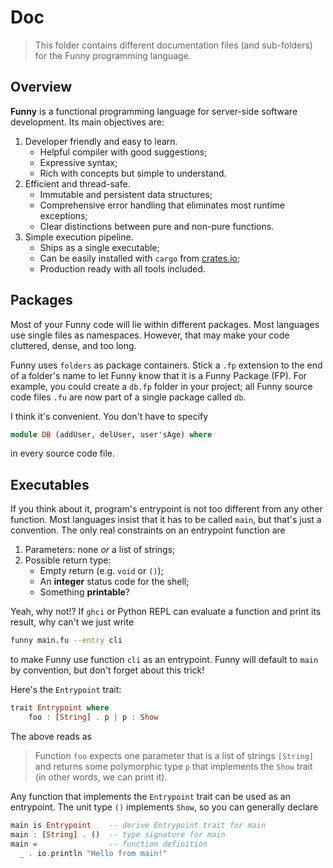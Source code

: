 # Doc

> This folder contains different documentation files (and sub-folders) for the
> Funny programming language.

## Overview

**Funny** is a functional programming language for server-side software
development. Its main objectives are:

1. Developer friendly and easy to learn.
   - Helpful compiler with good suggestions;
   - Expressive syntax;
   - Rich with concepts but simple to understand.
2. Efficient and thread-safe.
   - Immutable and persistent data structures;
   - Comprehensive error handling that eliminates most runtime exceptions;
   - Clear distinctions between pure and non-pure functions.
3. Simple execution pipeline.
   - Ships as a single executable;
   - Can be easily installed with `cargo` from [crates.io](https://crates.io/);
   - Production ready with all tools included.

## Packages

Most of your Funny code will lie within different packages. Most languages use
single files as namespaces. However, that may make your code cluttered, dense,
and too long.

Funny uses `folders` as package containers. Stick a `.fp` extension to the end
of a folder's name to let Funny know that it is a Funny Package (FP). For
example, you could create a `db.fp` folder in your project; all Funny source
code files `.fu` are now part of a single package called `db`.

I think it's convenient. You don't have to specify

```hs
module DB (addUser, delUser, user'sAge) where
```

in every source code file.

## Executables

If you think about it, program's entrypoint is not too different from any other
function. Most languages insist that it has to be called `main`, but that's just
a convention. The only real constraints on an entrypoint function are

1. Parameters: none _or_ a list of strings;
2. Possible return type:
   - Empty return (e.g. `void` or `()`);
   - An **integer** status code for the shell;
   - Something **printable**?

Yeah, why not!? If `ghci` or Python REPL can evaluate a function and print its
result, why can't we just write

```bash
funny main.fu --entry cli
```

to make Funny use function `cli` as an entrypoint. Funny will default to `main`
by convention, but don't forget about this trick!

Here's the `Entrypoint` trait:

```hs
trait Entrypoint where
    foo : [String] . p | p : Show
```

The above reads as

> Function `foo` expects one parameter that is a list of strings `[String]` and
> returns some polymorphic type `p` that implements the `Show` trait (in other
> words, we can print it).

Any function that implements the `Entrypoint` trait can be used as an
entrypoint. The unit type `()` implements `Show`, so you can generally declare

```hs
main is Entrypoint    -- derive Entrypoint trait for main
main : [String] . ()  -- type signature for main
main =                -- function definition
  _ . io.println "Hello from main!"
```
